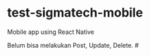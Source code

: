 # test-sigmatech-mobile
Mobile app using React Native

Belum bisa melakukan Post, Update, Delete. #
